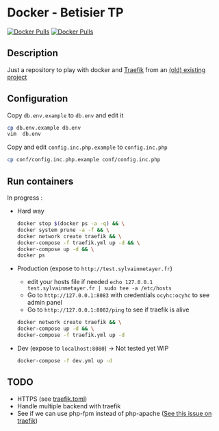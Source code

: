 # Docker - Betisier TP

[![Docker Pulls](https://img.shields.io/docker/pulls/sylvainmetayer/betisier-php.svg?style=for-the-badge)](https://hub.docker.com/r/sylvainmetayer/betisier-php/)
[![Docker Pulls](https://img.shields.io/docker/pulls/sylvainmetayer/betisier-mysql.svg?style=for-the-badge)](https://hub.docker.com/r/sylvainmetayer/betisier-mysql/)

## Description

Just a repository to play with docker and [Traefik](https://traefik.io/) from an [(old) existing project](https://github.com/sylvainmetayer/Betisier-TP)

## Configuration

Copy `db.env.example` to `db.env` and edit it

```bash
cp db.env.example db.env
vim  db.env
```

Copy and edit `config.inc.php.example` to `config.inc.php`

```bash
cp conf/config.inc.php.example conf/config.inc.php
```

## Run containers

In progress :

- Hard way

  ```bash
  docker stop $(docker ps -a -q) && \
  docker system prune -a -f && \
  docker network create traefik && \
  docker-compose -f traefik.yml up -d && \
  docker-compose up -d && \
  docker ps
  ```

- Production (expose to `http://test.sylvainmetayer.fr`)
  - edit your hosts file if needed `echo 127.0.0.1 test.sylvainmetayer.fr | sudo tee -a /etc/hosts`
  - Go to `http://127.0.0.1:8083` with credentials `ocyhc:ocyhc` to see admin panel
  - Go to `http://127.0.0.1:8082/ping` to see if traefik is alive

  ```bash
  docker network create traefik && \
  docker-compose up -d && \
  docker-compose -f traefik.yml up -d
  ```

- Dev (expose to `localhost:8080`) -> Not tested yet WIP

  ```bash
  docker-compose -f dev.yml up -d
  ```

## TODO

- HTTPS (see [traefik.toml](traefik.toml))
- Handle multiple backend with traefik
- See if we can use php-fpm instead of php-apache ([See this issue on traefik](https://github.com/containous/traefik/issues/753))